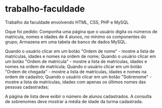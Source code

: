 # trabalho-faculdade
Trabalho da faculdade envolvendo HTML, CSS, PHP e MySQL


Oque foi pedido:
Componha uma página que o usuário digita os números de matrícula, nomes e idades de 4 alunos, no mínimo os componentes do grupo;
Armazena em uma tabela de banco de dados MySQL.

Quando o usuário clicar em um botão "Ordem de nome" - mostre a lista de matrículas, idades e nomes na ordem de nome;
Quando o usuário clicar em um botão "Ordem de matrícula" - mostre a lista de matrículas, idades e nomes na ordem de matrícula;
Quando o usuário clicar em um botão "Ordem de chegada" - mostre a lista de matrículas, idades e nomes na ordem de cadastro;
Quando o usuário clicar em um botão "Sobrenome" - mostre a lista de matrículas, idades com apenas os últimos nomes das pessoas cadastradas;

A página de lista deve exibir o número de alunos cadastrados.
A consulta de sobrenomes deve mostrar a média de idade da turma cadastrada.
